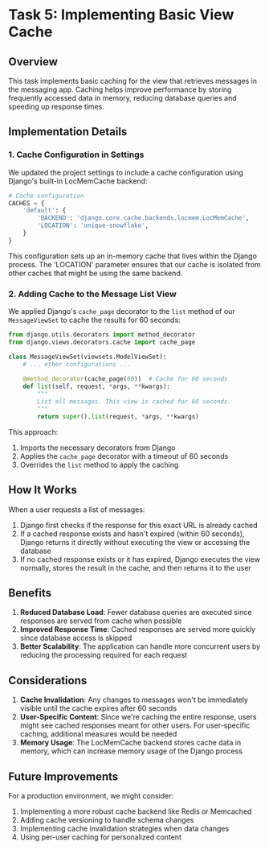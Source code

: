 # Task 5: Implementing Basic View Cache

## Overview

This task implements basic caching for the view that retrieves messages in the messaging app. Caching helps improve performance by storing frequently accessed data in memory, reducing database queries and speeding up response times.

## Implementation Details

### 1. Cache Configuration in Settings

We updated the project settings to include a cache configuration using Django's built-in LocMemCache backend:

```python
# Cache configuration
CACHES = {
    'default': {
        'BACKEND': 'django.core.cache.backends.locmem.LocMemCache',
        'LOCATION': 'unique-snowflake',
    }
}
```

This configuration sets up an in-memory cache that lives within the Django process. The 'LOCATION' parameter ensures that our cache is isolated from other caches that might be using the same backend.

### 2. Adding Cache to the Message List View

We applied Django's `cache_page` decorator to the `list` method of our `MessageViewSet` to cache the results for 60 seconds:

```python
from django.utils.decorators import method_decorator
from django.views.decorators.cache import cache_page

class MessageViewSet(viewsets.ModelViewSet):
    # ... other configurations ...
    
    @method_decorator(cache_page(60))  # Cache for 60 seconds
    def list(self, request, *args, **kwargs):
        """
        List all messages. This view is cached for 60 seconds.
        """
        return super().list(request, *args, **kwargs)
```

This approach:
1. Imports the necessary decorators from Django
2. Applies the `cache_page` decorator with a timeout of 60 seconds
3. Overrides the `list` method to apply the caching

## How It Works

When a user requests a list of messages:

1. Django first checks if the response for this exact URL is already cached
2. If a cached response exists and hasn't expired (within 60 seconds), Django returns it directly without executing the view or accessing the database
3. If no cached response exists or it has expired, Django executes the view normally, stores the result in the cache, and then returns it to the user

## Benefits

1. **Reduced Database Load**: Fewer database queries are executed since responses are served from cache when possible
2. **Improved Response Time**: Cached responses are served more quickly since database access is skipped
3. **Better Scalability**: The application can handle more concurrent users by reducing the processing required for each request

## Considerations

1. **Cache Invalidation**: Any changes to messages won't be immediately visible until the cache expires after 60 seconds
2. **User-Specific Content**: Since we're caching the entire response, users might see cached responses meant for other users. For user-specific caching, additional measures would be needed
3. **Memory Usage**: The LocMemCache backend stores cache data in memory, which can increase memory usage of the Django process

## Future Improvements

For a production environment, we might consider:

1. Implementing a more robust cache backend like Redis or Memcached
2. Adding cache versioning to handle schema changes
3. Implementing cache invalidation strategies when data changes
4. Using per-user caching for personalized content
